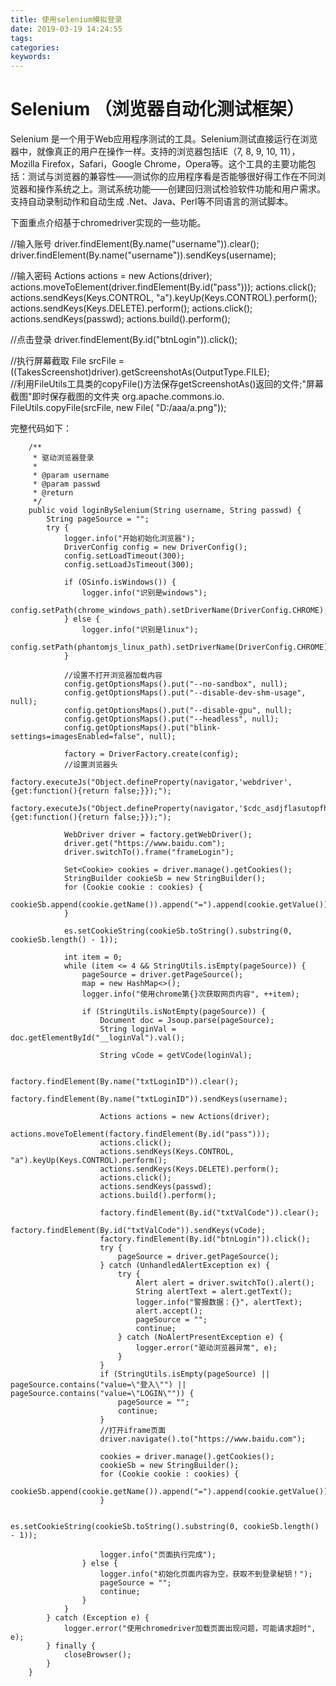 ```yaml
---
title: 使用selenium模拟登录
date: 2019-03-19 14:24:55
tags:
categories:
keywords:
---
```

# Selenium （浏览器自动化测试框架）
Selenium 是一个用于Web应用程序测试的工具。Selenium测试直接运行在浏览器中，就像真正的用户在操作一样。支持的浏览器包括IE（7, 8, 9, 10, 11），Mozilla Firefox，Safari，Google Chrome，Opera等。这个工具的主要功能包括：测试与浏览器的兼容性——测试你的应用程序看是否能够很好得工作在不同浏览器和操作系统之上。测试系统功能——创建回归测试检验软件功能和用户需求。支持自动录制动作和自动生成 .Net、Java、Perl等不同语言的测试脚本。

下面重点介绍基于chromedriver实现的一些功能。

//输入账号
driver.findElement(By.name("username")).clear();
driver.findElement(By.name("username")).sendKeys(username);

//输入密码
Actions actions = new Actions(driver);
actions.moveToElement(driver.findElement(By.id("pass")));
actions.click();
actions.sendKeys(Keys.CONTROL, "a").keyUp(Keys.CONTROL).perform();
actions.sendKeys(Keys.DELETE).perform();
actions.click();
actions.sendKeys(passwd);
actions.build().perform();

//点击登录
driver.findElement(By.id("btnLogin")).click();

					
//执行屏幕截取
File srcFile = ((TakesScreenshot)driver).getScreenshotAs(OutputType.FILE);  
//利用FileUtils工具类的copyFile()方法保存getScreenshotAs()返回的文件;"屏幕截图"即时保存截图的文件夹
org.apache.commons.io. FileUtils.copyFile(srcFile, new File( "D:/aaa/a.png")); 



完整代码如下：
```
    /**
     * 驱动浏览器登录
     *
     * @param username
     * @param passwd
     * @return
     */
    public void loginBySelenium(String username, String passwd) {
        String pageSource = "";
        try {
            logger.info("开始初始化浏览器");
            DriverConfig config = new DriverConfig();
            config.setLoadTimeout(300);
            config.setLoadJsTimeout(300);

            if (OSinfo.isWindows()) {
                logger.info("识别是windows");
                config.setPath(chrome_windows_path).setDriverName(DriverConfig.CHROME);
            } else {
                logger.info("识别是linux");
                config.setPath(phantomjs_linux_path).setDriverName(DriverConfig.CHROME);
            }

            //设置不打开浏览器加载内容
            config.getOptionsMaps().put("--no-sandbox", null);
            config.getOptionsMaps().put("--disable-dev-shm-usage", null);
            config.getOptionsMaps().put("--disable-gpu", null);
            config.getOptionsMaps().put("--headless", null);
            config.getOptionsMaps().put("blink-settings=imagesEnabled=false", null);

            factory = DriverFactory.create(config);
            //设置浏览器头
            factory.executeJs("Object.defineProperty(navigator,'webdriver',{get:function(){return false;}});");
            factory.executeJs("Object.defineProperty(navigator,'$cdc_asdjflasutopfhvcZLmcfl_',{get:function(){return false;}});");

            WebDriver driver = factory.getWebDriver();
            driver.get("https://www.baidu.com");
            driver.switchTo().frame("frameLogin");

            Set<Cookie> cookies = driver.manage().getCookies();
            StringBuilder cookieSb = new StringBuilder();
            for (Cookie cookie : cookies) {
                cookieSb.append(cookie.getName()).append("=").append(cookie.getValue()).append(";");
            }

            es.setCookieString(cookieSb.toString().substring(0, cookieSb.length() - 1));

            int item = 0;
            while (item <= 4 && StringUtils.isEmpty(pageSource)) {
                pageSource = driver.getPageSource();
                map = new HashMap<>();
                logger.info("使用chrome第{}次获取网页内容", ++item);

                if (StringUtils.isNotEmpty(pageSource)) {
                    Document doc = Jsoup.parse(pageSource);
                    String loginVal = doc.getElementById("__loginVal").val();

                    String vCode = getVCode(loginVal);

                    factory.findElement(By.name("txtLoginID")).clear();
                    factory.findElement(By.name("txtLoginID")).sendKeys(username);

                    Actions actions = new Actions(driver);
                    actions.moveToElement(factory.findElement(By.id("pass")));
                    actions.click();
                    actions.sendKeys(Keys.CONTROL, "a").keyUp(Keys.CONTROL).perform();
                    actions.sendKeys(Keys.DELETE).perform();
                    actions.click();
                    actions.sendKeys(passwd);
                    actions.build().perform();

                    factory.findElement(By.id("txtValCode")).clear();
                    factory.findElement(By.id("txtValCode")).sendKeys(vCode);
                    factory.findElement(By.id("btnLogin")).click();
                    try {
                        pageSource = driver.getPageSource();
                    } catch (UnhandledAlertException ex) {
                        try {
                            Alert alert = driver.switchTo().alert();
                            String alertText = alert.getText();
                            logger.info("警报数据：{}", alertText);
                            alert.accept();
                            pageSource = "";
                            continue;
                        } catch (NoAlertPresentException e) {
                            logger.error("驱动浏览器异常", e);
                        }
                    }
                    if (StringUtils.isEmpty(pageSource) || pageSource.contains("value=\"登入\"") || pageSource.contains("value=\"LOGIN\"")) {
                        pageSource = "";
                        continue;
                    }
					//打开iframe页面
                    driver.navigate().to("https://www.baidu.com");

                    cookies = driver.manage().getCookies();
                    cookieSb = new StringBuilder();
                    for (Cookie cookie : cookies) {
                        cookieSb.append(cookie.getName()).append("=").append(cookie.getValue()).append(";");
                    }

                    es.setCookieString(cookieSb.toString().substring(0, cookieSb.length() - 1)); 

                    logger.info("页面执行完成");
                } else {
                    logger.info("初始化页面内容为空，获取不到登录秘钥！");
                    pageSource = "";
                    continue;
                }
            }
        } catch (Exception e) {
            logger.error("使用chromedriver加载页面出现问题，可能请求超时", e);
        } finally {
            closeBrowser();
        }
    }
```	
 